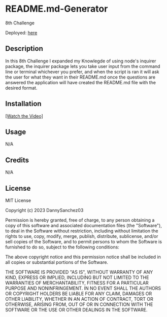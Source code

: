 # README.md-Generator
8th Challenge

Deployed: [here](https://dannysanchez03.github.io/README.md-Generator/)

## Description

In this 8th Challenge I expanded my Knowlegde of using node's inquirer package, the inquirer package lets you take user input from the command line or terminal whichever you prefer, and when the script is ran it will ask the user for what they want in their README.md once the questions are answered the application will have created the README.md file with the desired format.

## Installation

[[Watch the Video]](https://drive.google.com/file/d/12GYeaGGO7mMGe8JmkApS2Wgnq_cPjv0Z/view)


## Usage

N/A

## Credits

N/A

## License

MIT License

Copyright (c) 2023 DannySanchez03

Permission is hereby granted, free of charge, to any person obtaining a copy
of this software and associated documentation files (the "Software"), to deal
in the Software without restriction, including without limitation the rights
to use, copy, modify, merge, publish, distribute, sublicense, and/or sell
copies of the Software, and to permit persons to whom the Software is
furnished to do so, subject to the following conditions:

The above copyright notice and this permission notice shall be included in all
copies or substantial portions of the Software.

THE SOFTWARE IS PROVIDED "AS IS", WITHOUT WARRANTY OF ANY KIND, EXPRESS OR
IMPLIED, INCLUDING BUT NOT LIMITED TO THE WARRANTIES OF MERCHANTABILITY,
FITNESS FOR A PARTICULAR PURPOSE AND NONINFRINGEMENT. IN NO EVENT SHALL THE
AUTHORS OR COPYRIGHT HOLDERS BE LIABLE FOR ANY CLAIM, DAMAGES OR OTHER
LIABILITY, WHETHER IN AN ACTION OF CONTRACT, TORT OR OTHERWISE, ARISING FROM,
OUT OF OR IN CONNECTION WITH THE SOFTWARE OR THE USE OR OTHER DEALINGS IN THE
SOFTWARE.
